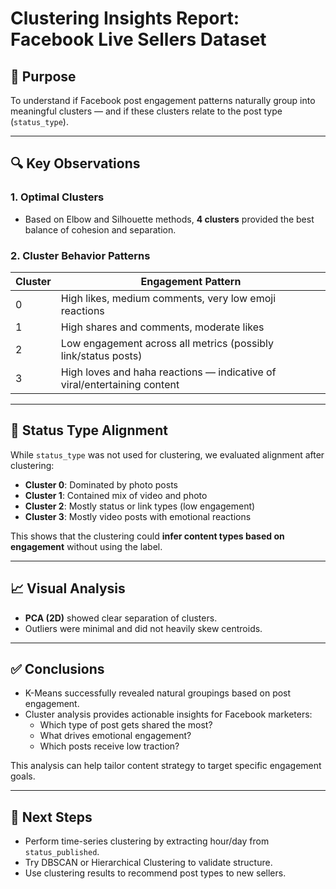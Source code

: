 # Clustering Insights Report: Facebook Live Sellers Dataset

## 🎯 Purpose

To understand if Facebook post engagement patterns naturally group into meaningful clusters — and if these clusters relate to the post type (`status_type`).

---

## 🔍 Key Observations

### 1. **Optimal Clusters**
- Based on Elbow and Silhouette methods, **4 clusters** provided the best balance of cohesion and separation.

### 2. **Cluster Behavior Patterns**
| Cluster | Engagement Pattern |
|--------|---------------------|
| 0      | High likes, medium comments, very low emoji reactions |
| 1      | High shares and comments, moderate likes |
| 2      | Low engagement across all metrics (possibly link/status posts) |
| 3      | High loves and haha reactions — indicative of viral/entertaining content |

---

## 🔄 Status Type Alignment

While `status_type` was not used for clustering, we evaluated alignment after clustering:
- **Cluster 0**: Dominated by photo posts
- **Cluster 1**: Contained mix of video and photo
- **Cluster 2**: Mostly status or link types (low engagement)
- **Cluster 3**: Mostly video posts with emotional reactions

This shows that the clustering could **infer content types based on engagement** without using the label.

---

## 📈 Visual Analysis

- **PCA (2D)** showed clear separation of clusters.
- Outliers were minimal and did not heavily skew centroids.

---

## ✅ Conclusions

- K-Means successfully revealed natural groupings based on post engagement.
- Cluster analysis provides actionable insights for Facebook marketers:
  - Which type of post gets shared the most?
  - What drives emotional engagement?
  - Which posts receive low traction?

This analysis can help tailor content strategy to target specific engagement goals.

---

## 🧩 Next Steps

- Perform time-series clustering by extracting hour/day from `status_published`.
- Try DBSCAN or Hierarchical Clustering to validate structure.
- Use clustering results to recommend post types to new sellers.
